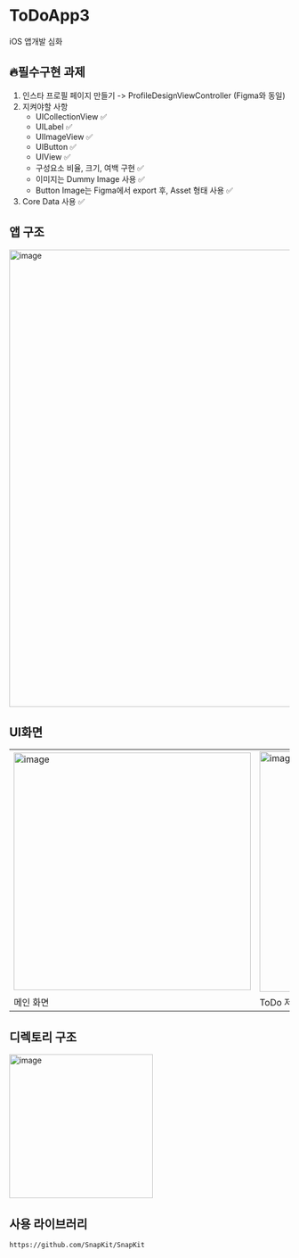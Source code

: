 # ToDoApp3
iOS 앱개발 심화

## 🔥필수구현 과제
1. 인스타 프로필 페이지 만들기 -> ProfileDesignViewController (Figma와 동일)
2. 지켜야할 사항
   - UICollectionView ✅
   - UILabel ✅
   - UIImageView ✅
   - UIButton ✅
   - UIView ✅
   - 구성요소 비율, 크기, 여백 구현 ✅
   - 이미지는 Dummy Image 사용 ✅
   - Button Image는 Figma에서 export 후, Asset 형태 사용 ✅
3. Core Data 사용 ✅
   
## 앱 구조
<img width="820" alt="image" src="https://github.com/dongglehada/NB_Camp_ToDoApp3/assets/112812473/add72787-0774-4278-ad17-27255fb41ae4">

## UI화면

<table>
   <tr>
      <td>
        <img width="426" alt="image" src="https://github.com/dongglehada/NB_Camp_ToDoApp3/assets/112812473/40fa5ba4-4ac3-425a-993b-27d7ce94e88e">
      </td>
      <td>
         <img width="431" alt="image" src="https://github.com/dongglehada/NB_Camp_ToDoApp3/assets/112812473/541de86d-2b0d-43e6-8342-7a530ae18a7c">
      </td>
      <td>
         <img width="432" alt="image" src="https://github.com/dongglehada/NB_Camp_ToDoApp3/assets/112812473/1b73d818-46ac-41b0-9f4f-427a53c32016">
      </td>
      <td>
         <img width="432" alt="image" src="https://github.com/dongglehada/NB_Camp_ToDoApp3/assets/112812473/7c31b9a1-a34b-453a-9c5d-e618af23854b">
      </td>
      <td>
         <img width="430" alt="image" src="https://github.com/dongglehada/NB_Camp_ToDoApp3/assets/112812473/6c7f726d-f4ce-484b-94fa-db2befab5255">
      </td>
   </tr>
   <tr>
      <td>
         메인 화면
      </td>
      <td>
         ToDo 저장
      </td>
      <td>
         완료 목록
      </td>
       <td>
         고양이 API 사용
      </td>
       <td>
          프로필 페이지
       </td>
   </tr>
</table>

## 디렉토리 구조
<img width="258" alt="image" src="https://github.com/dongglehada/NB_Camp_ToDoApp3/assets/112812473/f86345a1-a736-43d3-89ad-66145406c1c4">

## 사용 라이브러리
```text
https://github.com/SnapKit/SnapKit
```
